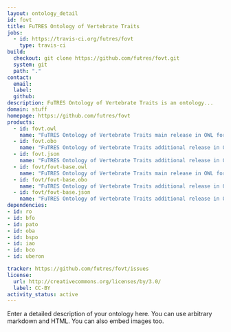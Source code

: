 ```yaml
---
layout: ontology_detail
id: fovt
title: FuTRES Ontology of Vertebrate Traits
jobs:
  - id: https://travis-ci.org/futres/fovt
    type: travis-ci
build:
  checkout: git clone https://github.com/futres/fovt.git
  system: git
  path: "."
contact:
  email: 
  label: 
  github: 
description: FuTRES Ontology of Vertebrate Traits is an ontology...
domain: stuff
homepage: https://github.com/futres/fovt
products:
  - id: fovt.owl
    name: "FuTRES Ontology of Vertebrate Traits main release in OWL format"
  - id: fovt.obo
    name: "FuTRES Ontology of Vertebrate Traits additional release in OBO format"
  - id: fovt.json
    name: "FuTRES Ontology of Vertebrate Traits additional release in OBOJSon format"
  - id: fovt/fovt-base.owl
    name: "FuTRES Ontology of Vertebrate Traits main release in OWL format"
  - id: fovt/fovt-base.obo
    name: "FuTRES Ontology of Vertebrate Traits additional release in OBO format"
  - id: fovt/fovt-base.json
    name: "FuTRES Ontology of Vertebrate Traits additional release in OBOJSon format"
dependencies:
- id: ro
- id: bfo
- id: pato
- id: oba
- id: bspo
- id: iao
- id: bco
- id: uberon

tracker: https://github.com/futres/fovt/issues
license:
  url: http://creativecommons.org/licenses/by/3.0/
  label: CC-BY
activity_status: active
---
```


Enter a detailed description of your ontology here. You can use arbitrary markdown and HTML.
You can also embed images too.

